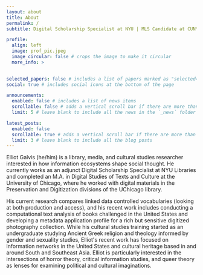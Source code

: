 ```yaml
---
layout: about
title: About
permalink: /
subtitle: Digital Scholarship Specialist at NYU | MLS Candidate at CUNY

profile:
  align: left
  image: prof_pic.jpeg
  image_circular: false # crops the image to make it circular
  more_info: >
    

selected_papers: false # includes a list of papers marked as "selected={true}"
social: true # includes social icons at the bottom of the page

announcements:
  enabled: false # includes a list of news items
  scrollable: false # adds a vertical scroll bar if there are more than 3 news items
  limit: 5 # leave blank to include all the news in the `_news` folder

latest_posts:
  enabled: false
  scrollable: true # adds a vertical scroll bar if there are more than 3 new posts items
  limit: 3 # leave blank to include all the blog posts
---
```


Elliot Galvis (he/him) is a library, media, and cultural studies researcher interested in how information ecosystems shape social thought. He currently works as an adjunct Digital Scholarship Specialist at NYU Libraries and completed an M.A. in Digital Studies of Texts and Culture at the University of Chicago, where he worked with digital materials in the Preservation and Digitization divisions of the UChicago library. 

His current research compares linked data controlled vocabularies (looking at both production and access), and his recent work includes conducting a computational text analysis of books challenged in the United States and developing a metadata application profile for a rich but sensitive digitized photography collection. While his cultural studies training started as an undergraduate studying Ancient Greek religion and theology informed by gender and sexuality studies, Elliot's recent work has focused on information networks in the United States and cultural heritage based in and around South and Southeast Asia. Elliot is particularly interested in the intersections of horror theory, critical information studies, and queer theory as lenses for examining political and cultural imaginations.